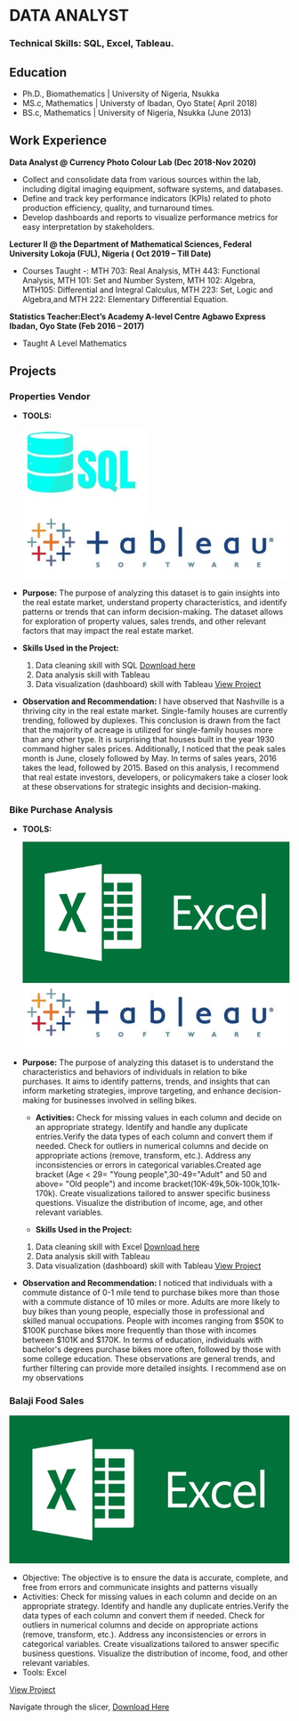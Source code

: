 # DATA ANALYST

### Technical Skills:  SQL, Excel, Tableau.

## Education 
- Ph.D., Biomathematics | University of Nigeria, Nsukka 
- MS.c, Mathematics | Universty of Ibadan, Oyo State( April 2018)
- BS.c, Mathematics | University of Nigeria, Nsukka (June 2013)

## Work Experience
**Data Analyst @ Currency Photo Colour Lab (Dec 2018-Nov 2020)**
- Collect and consolidate data from various sources within the lab, including digital imaging equipment, software systems, and databases.
- Define and track key performance indicators (KPIs) related to photo production efficiency, quality, and turnaround times.
- Develop dashboards and reports to visualize performance metrics for easy interpretation by stakeholders.

**Lecturer II @ the Department of Mathematical Sciences, Federal University Lokoja (FUL), Nigeria ( Oct 2019 – Till Date)**
- Courses Taught -: MTH 703: Real Analysis, MTH 443: Functional Analysis, MTH 101: Set and Number System, MTH 102: Algebra, MTH105: Differential and Integral Calculus, MTH 223: Set, Logic and Algebra,and  MTH 222: Elementary Differential Equation.

**Statistics Teacher:Elect’s Academy A-level Centre Agbawo Express Ibadan, Oyo State  (Feb 2016 – 2017)**
- Taught A Level Mathematics

## Projects
### Properties Vendor
- **TOOLS:**
  
   ![SQL](assets/image/SQL.jpg)      ![Tableau](assets/image/tableau.jpg)
 
- **Purpose:** The purpose of analyzing this dataset is to gain insights into the real estate market, understand property characteristics, and identify patterns or trends that can inform decision-making. The dataset allows for exploration of property values, sales trends, and other relevant factors that may impact the real estate market.
- **Skills Used in the Project:**
  1. Data cleaning skill with SQL [Download here ](https://github.com/Arinzeluke/SQL-FOR-DATA-CLEANING/blob/main/SQL-Data%20cleaning%20Portfolio.sql)
  2. Data analysis skill with Tableau
  3. Data visualization (dashboard) skill with Tableau [View Project](https://public.tableau.com/app/profile/arinze.luke.ozioko/viz/PropertiesSoldAtTNState/Dashboard1)
- **Observation and Recommendation:** I have observed that Nashville is a thriving city in the real estate market. Single-family houses are currently trending, followed by duplexes. This conclusion is drawn from the fact that the majority of acreage is utilized for single-family houses more than any other type. It is surprising that houses built in the year 1930 command higher sales prices. Additionally, I noticed that the peak sales month is June, closely followed by May. In terms of sales years, 2016 takes the lead, followed by 2015. Based on this analysis, I recommend that real estate investors, developers, or policymakers take a closer look at these observations for strategic insights and decision-making.






### Bike Purchase Analysis
- **TOOLS:**
  
   ![Excel](assets/image/Exce.jpg)       ![Tableau](assets/image/tableau.jpg)
- **Purpose:** The purpose of analyzing this dataset is to understand the characteristics and behaviors of individuals in relation to bike purchases. It aims to identify patterns, trends, and insights that can inform marketing strategies, improve targeting, and enhance decision-making for businesses involved in selling bikes.

  - **Activities:** Check for missing values in each column and decide on an appropriate strategy.
Identify and handle any duplicate entries.Verify the data types of each column and convert them if needed. Check for outliers in numerical columns and decide on appropriate actions (remove, transform, etc.). Address any inconsistencies or errors in categorical variables.Created age bracket (Age < 29= "Young people",30-49="Adult" and 50 and above= "Old people") and income bracket(10K-49k,50k-100k,101k-170k). Create visualizations tailored to answer specific business questions. Visualize the distribution of income, age, and other relevant variables.

  - **Skills Used in the Project:**
  1. Data cleaning skill with Excel [Download here ](https://github.com/Arinzeluke/Excel-for-Data-Analysis/blob/main/Excel%20Project%20Dataset.xlsx)
  2. Data analysis skill with Tableau
  3. Data visualization (dashboard) skill with Tableau [View Project](https://public.tableau.com/app/profile/arinze.luke.ozioko/viz/BikePurchaseSummary/Dashboard1?publish=yes)

- **Observation and Recommendation:** I noticed that individuals with a commute distance of 0-1 mile tend to purchase bikes more than those with a commute distance of 10 miles or more. Adults are more likely to buy bikes than young people, especially those in professional and skilled manual occupations. People with incomes ranging from $50K to $100K purchase bikes more frequently than those with incomes between $101K and $170K. In terms of education, individuals with bachelor's degrees purchase bikes more often, followed by those with some college education. These observations are general trends, and further filtering can provide more detailed insights. I recommend ase on my observations

  
### Balaji Food Sales 
![Excel](assets/image/Exce.jpg)
- Objective: The objective is to ensure the data is accurate, complete, and free from errors and communicate insights and patterns visually
- Activities: Check for missing values in each column and decide on an appropriate strategy.
Identify and handle any duplicate entries.Verify the data types of each column and convert them if needed. Check for outliers in numerical columns and decide on appropriate actions (remove, transform, etc.). Address any inconsistencies or errors in categorical variables. Create visualizations tailored to answer specific business questions. Visualize the distribution of income, food, and other relevant variables.
- Tools: Excel
  
[View Project](https://1drv.ms/x/c/39910e63a33a86fb/EfticvSak0JIiqC7ut2tzYoBdi0bTqEFom6AJgkWjwQK0g?e=FVPTrt)

Navigate through the slicer,  [Download Here](https://github.com/Arinzeluke/Balaji-Food-Sales/blob/main/Balaji%20Fast%20Food%20Sales.xlsx)
 

